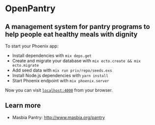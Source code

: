 # OpenPantry
## A management system for pantry programs to help people eat healthy meals with dignity

To start your Phoenix app:

  * Install dependencies with `mix deps.get`
  * Create and migrate your database with `mix ecto.create && mix ecto.migrate`
  * Add seed data with `mix run priv/repo/seeds.exs`
  * Install Node.js dependencies with `yarn install`
  * Start Phoenix endpoint with `mix phoenix.server`

Now you can visit [`localhost:4000`](http://localhost:4000) from your browser.

## Learn more

  * Masbia Pantry: http://www.masbia.org/pantry
